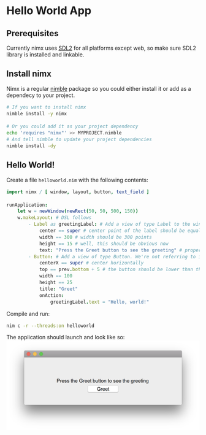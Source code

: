 Hello World App
===============

Prerequisites
-------------

Currently nimx uses [SDL2](https://www.libsdl.org/download-2.0.php) for all platforms except web, so make sure SDL2 library is installed and linkable.

Install nimx
------------
Nimx is a regular [nimble](https://github.com/nim-lang/nimble) package so you could either install it or add as a dependecy to your project.
```sh
# If you want to install nimx
nimble install -y nimx

# Or you could add it as your project dependency
echo 'requires "nimx"' >> MYPROJECT.nimble
# And tell nimble to update your project dependencies
nimble install -dy
```

Hello World!
------------

Create a file `helloworld.nim` with the following contents:
```nim
import nimx / [ window, layout, button, text_field ]

runApplication:
    let w = newWindow(newRect(50, 50, 500, 150))
    w.makeLayout: # DSL follows
        - Label as greetingLabel: # Add a view of type Label to the window. Create a local reference to it named greetingLabel.
            center == super # center point of the label should be equal to center point of superview
            width == 300 # width should be 300 points
            height == 15 # well, this should be obvious now
            text: "Press the Greet button to see the greeting" # property "text" should be set to whatever the label should display
        - Button: # Add a view of type Button. We're not referring to it so it's anonymous.
            centerX == super # center horizontally
            top == prev.bottom + 5 # the button should be lower than the label by 5 points
            width == 100
            height == 25
            title: "Greet"
            onAction:
                greetingLabel.text = "Hello, world!"
```

Compile and run:
```sh
nim c -r --threads:on helloworld
```

The application should launch and look like so:
![Hello world app](hello-world-app.png)
